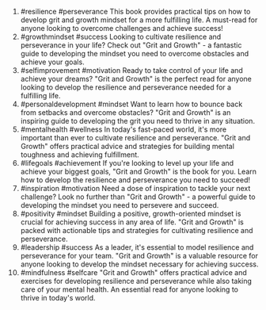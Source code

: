 1. #resilience #perseverance This book provides practical tips on how to develop grit and growth mindset for a more fulfilling life. A must-read for anyone looking to overcome challenges and achieve success!
2. #growthmindset #success Looking to cultivate resilience and perseverance in your life? Check out "Grit and Growth" - a fantastic guide to developing the mindset you need to overcome obstacles and achieve your goals.
3. #selfimprovement #motivation Ready to take control of your life and achieve your dreams? "Grit and Growth" is the perfect read for anyone looking to develop the resilience and perseverance needed for a fulfilling life.
4. #personaldevelopment #mindset Want to learn how to bounce back from setbacks and overcome obstacles? "Grit and Growth" is an inspiring guide to developing the grit you need to thrive in any situation.
5. #mentalhealth #wellness In today's fast-paced world, it's more important than ever to cultivate resilience and perseverance. "Grit and Growth" offers practical advice and strategies for building mental toughness and achieving fulfillment.
6. #lifegoals #achievement If you're looking to level up your life and achieve your biggest goals, "Grit and Growth" is the book for you. Learn how to develop the resilience and perseverance you need to succeed!
7. #inspiration #motivation Need a dose of inspiration to tackle your next challenge? Look no further than "Grit and Growth" - a powerful guide to developing the mindset you need to persevere and succeed.
8. #positivity #mindset Building a positive, growth-oriented mindset is crucial for achieving success in any area of life. "Grit and Growth" is packed with actionable tips and strategies for cultivating resilience and perseverance.
9. #leadership #success As a leader, it's essential to model resilience and perseverance for your team. "Grit and Growth" is a valuable resource for anyone looking to develop the mindset necessary for achieving success.
10. #mindfulness #selfcare "Grit and Growth" offers practical advice and exercises for developing resilience and perseverance while also taking care of your mental health. An essential read for anyone looking to thrive in today's world.

